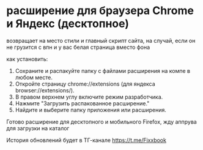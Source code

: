 # расширение для браузера Chrome и Яндекс (десктопное)

возвращает на место стили и главный скрипт сайта, на случай, если он не грузится с впн и у вас белая страница вместо фона

как установить:

1. Сохраните и распакуйте папку с файлами расширения на компе в любом месте.
2. Откройте страницу chrome://extensions (для яндекса browser://extensions/).
3. В правом верхнем углу включите режим разработчика.
4. Нажмите "Загрузить распакованное расширение."
5. Найдите и выберите папку приложения или расширения.

Готово расширение для десктопного и мобильного Firefox, жду аппрува для загрузки на каталог

История обновлений будет в ТГ-канале https://t.me/Fixxbook
